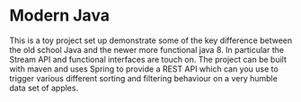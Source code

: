 # Modern Java

This is a toy project set up demonstrate some of the key difference between the old school Java and the newer more functional java 8.
In particular the Stream API and functional interfaces are touch on. The project can be built with maven and uses Spring to provide a REST API
which can you use to trigger various different sorting and filtering behaviour on a very humble data set of apples.
